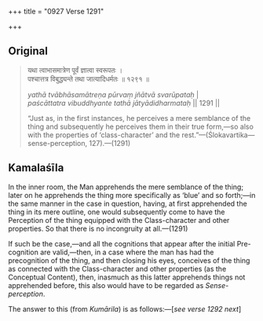 +++
title = "0927 Verse 1291"

+++
## Original 
>
> यथा त्वाभासमात्रेण पूर्वं ज्ञात्वा स्वरूपतः ।  
> पश्चात्तत्र विबुद्ध्यन्ते तथा जात्यादिधर्मतः ॥ १२९१ ॥ 
>
> *yathā tvābhāsamātreṇa pūrvaṃ jñātvā svarūpataḥ* \|  
> *paścāttatra vibuddhyante tathā jātyādidharmataḥ* \|\| 1291 \|\| 
>
> “Just as, in the first instances, he perceives a mere semblance of the thing and subsequently he perceives them in their true form,—so also with the properties of ‘class-character’ and the rest.”—(Ślokavartika—sense-perception, 127).—(1291)



## Kamalaśīla

In the inner room, the Man apprehends the mere semblance of the thing; later on he apprehends the thing more specifically as ‘blue’ and so forth;—in the same manner in the case in question, having, at first apprehended the thing in its mere outline, one would subsequently come to have the Perception of the thing equipped with the Class-character and other properties. So that there is no incongruity at all.—(1291)

If such be the case,—and all the cognitions that appear after the initial Pre-cognition are valid,—then, in a case where the man has had the precognition of the thing, and then closing his eyes, conceives of the thing as connected with the Class-character and other properties (as the Conceptual Content), then, inasmuch as this latter apprehends things not apprehended before, this also would have to be regarded as *Sense-perception*.

The answer to this (from *Kumārila*) is as follows:—[*see verse 1292 next*]



